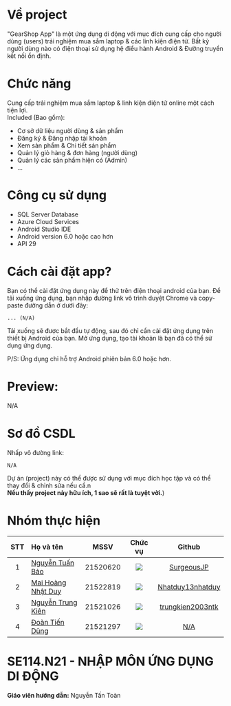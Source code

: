 # Về project
"GearShop App" là một ứng dụng di động với mục đích cung cấp cho người dùng (users) trải nghiệm mua sắm laptop & các linh kiện điện tử. Bất kỳ người dùng nào có điện thoại sử dụng hệ điều hành Android & Đường truyền kết nối ổn định. 

# Chức năng
Cung cấp trải nghiệm mua sắm laptop & linh kiện điện tử online một cách tiện lợi.<br>
Included (Bao gồm):
- Cơ sở dữ liệu người dùng & sản phẩm
- Đăng ký & Đăng nhập tài khoản
- Xem sản phẩm & Chi tiết sản phẩm
- Quản lý giỏ hàng & đơn hàng (người dùng)
- Quản lý các sản phẩm hiện có (Admin)
- ...
       
# Công cụ sử dụng
- SQL Server Database
- Azure Cloud Services
- Android Studio IDE
- Android version 6.0 hoặc cao hơn
- API 29
  
# Cách cài đặt app?
Bạn có thể cài đặt ứng dụng này để thử trên điện thoại android của bạn. Để tải xuống ứng dụng, bạn nhập đường link vô trình duyệt Chrome và copy-paste đường dẫn ở dưới đây:


```
... (N/A)
```
Tải xuống sẽ được bắt đầu tự động, sau đó chỉ cần cài đặt ứng dụng trên thiết bị Android của bạn.
Mở ứng dụng, tạo tài khoản là bạn đã có thể sử dụng ứng dụng.

P/S: Ứng dụng chỉ hỗ trợ Android phiên bản 6.0 hoặc hơn.

# Preview:
N/A

# Sơ đồ CSDL
Nhấp vô đường link:
```
N/A
```
Dự án (project) này có thể được sử dụng với mục đích học tập và có thể thay đổi & chỉnh sửa nếu cầ.n<br><b>
Nếu thấy project này hữu ích, 1 sao sẽ rất là tuyệt vời.</b>)<br>

# Nhóm thực hiện
|STT|Họ và tên          |MSSV       |Chức vụ   |Github|
|:-:|:------------------|:---------:|:--------:|:-----------:|
| 1	|[Nguyễn Tuấn Bảo](mailto:21520620@gm.uit.edu.vn)	| 21520620	| ![](https://img.shields.io/badge/-Leader-gold)  |[SurgeousJP](https://github.com/SurgeousJP)|
| 2	|[Mai Hoàng Nhật Duy](mailto:21522819@gm.uit.edu.vn)	| 21522819	| ![](https://img.shields.io/badge/-Member-blue)  |[Nhatduy13nhatduy](https://github.com/Nhatduy13nhatduy)|
| 3	|[Nguyễn Trung Kiên](mailto:21521026@gm.uit.edu.vn)	| 21521026	| ![](https://img.shields.io/badge/-Member-blue)  |[trungkien2003ntk](https://github.com/trungkien2003ntk)|
| 4	|[Đoàn Tiến Dũng](mailto:21521297@gm.uit.edu.vn)	| 21521297	| ![](https://img.shields.io/badge/-Member-blue)  |[N/A](N/A)|

# SE114.N21 - NHẬP MÔN ỨNG DỤNG DI ĐỘNG
**Giáo viên hướng dẫn:** Nguyễn Tấn Toàn







